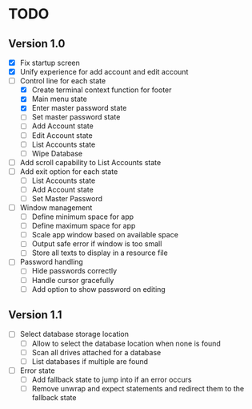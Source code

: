 # TODO

## Version 1.0
- [x] Fix startup screen
- [x] Unify experience for add account and edit account
- [ ] Control line for each state
  - [x] Create terminal context function for footer
  - [x] Main menu state
  - [x] Enter master password state
  - [ ] Set master password state
  - [ ] Add Account state
  - [ ] Edit Account state
  - [ ] List Accounts state
  - [ ] Wipe Database
- [ ] Add scroll capability to List Accounts state
- [ ] Add exit option for each state
  - [ ] List Accounts state
  - [ ] Add Account state
  - [ ] Set Master Password
- [ ] Window management 
  - [ ] Define minimum space for app
  - [ ] Define maximum space for app
  - [ ] Scale app window based on available space
  - [ ] Output safe error if window is too small
  - [ ] Store all texts to display in a resource file
- [ ] Password handling
  - [ ] Hide passwords correctly
  - [ ] Handle cursor gracefully
  - [ ] Add option to show password on editing

## Version 1.1
- [ ] Select database storage location
  - [ ] Allow to select the database location when none is found
  - [ ] Scan all drives attached for a database
  - [ ] List databases if multiple are found
- [ ] Error state
  - [ ] Add fallback state to jump into if an error occurs
  - [ ] Remove unwrap and expect statements and redirect them to the fallback state